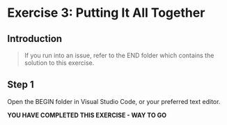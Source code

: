 # Exercise 3: Putting It All Together

## Introduction

> If you run into an issue, refer to the END folder which contains the solution to this exercise.

## Step 1
Open the BEGIN folder in Visual Studio Code, or your preferred text editor.

**YOU HAVE COMPLETED THIS EXERCISE - WAY TO GO**